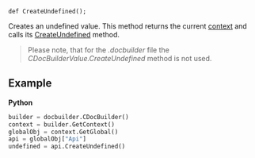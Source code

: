 `def CreateUndefined();`

Creates an undefined value. This method returns the current [context](../../CDocBuilderContext/index.md) and calls its [CreateUndefined](../../CDocBuilderContext/CreateUndefined/index.md) method.

> Please note, that for the *.docbuilder* file the *CDocBuilderValue.CreateUndefined* method is not used.

## Example

**Python**

``` py
builder = docbuilder.CDocBuilder()
context = builder.GetContext()
globalObj = context.GetGlobal()
api = globalObj["Api"]
undefined = api.CreateUndefined()
```
